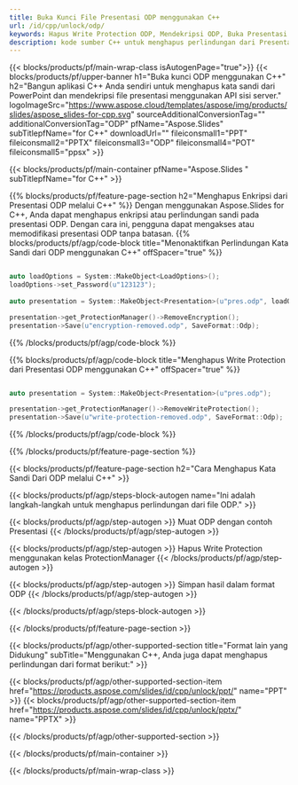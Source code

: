 ```yaml
---
title: Buka Kunci File Presentasi ODP menggunakan C++
url: /id/cpp/unlock/odp/
keywords: Hapus Write Protection ODP, Mendekripsi ODP, Buka Presentasi ODP, Unprotect ODP
description: kode sumber C++ untuk menghapus perlindungan dari Presentasi ODP.
---
```


{{< blocks/products/pf/main-wrap-class isAutogenPage="true">}}
{{< blocks/products/pf/upper-banner h1="Buka kunci ODP menggunakan C++" h2="Bangun aplikasi C++ Anda sendiri untuk menghapus kata sandi dari PowerPoint dan mendekripsi file presentasi menggunakan API sisi server." logoImageSrc="https://www.aspose.cloud/templates/aspose/img/products/slides/aspose_slides-for-cpp.svg" sourceAdditionalConversionTag="" additionalConversionTag="ODP" pfName="Aspose.Slides" subTitlepfName="for C++" downloadUrl="" fileiconsmall1="PPT" fileiconsmall2="PPTX" fileiconsmall3="ODP" fileiconsmall4="POT" fileiconsmall5="ppsx" >}}

{{< blocks/products/pf/main-container pfName="Aspose.Slides " subTitlepfName="for C++" >}}

{{% blocks/products/pf/feature-page-section  h2="Menghapus Enkripsi dari Presentasi ODP melalui C++" %}}
Dengan menggunakan Aspose.Slides for C++, Anda dapat menghapus enkripsi atau perlindungan sandi pada presentasi ODP. Dengan cara ini, pengguna dapat mengakses atau memodifikasi presentasi ODP tanpa batasan.
{{% blocks/products/pf/agp/code-block title="Menonaktifkan Perlindungan Kata Sandi dari ODP menggunakan C++" offSpacer="true" %}}

```cpp

auto loadOptions = System::MakeObject<LoadOptions>();
loadOptions->set_Password(u"123123");
    
auto presentation = System::MakeObject<Presentation>(u"pres.odp", loadOptions);

presentation->get_ProtectionManager()->RemoveEncryption();
presentation->Save(u"encryption-removed.odp", SaveFormat::Odp);
```

{{% /blocks/products/pf/agp/code-block %}}

{{% blocks/products/pf/agp/code-block title="Menghapus Write Protection dari Presentasi ODP menggunakan C++" offSpacer="true" %}}

```cpp

auto presentation = System::MakeObject<Presentation>(u"pres.odp");

presentation->get_ProtectionManager()->RemoveWriteProtection();
presentation->Save(u"write-protection-removed.odp", SaveFormat::Odp);
```

{{% /blocks/products/pf/agp/code-block %}}

{{% /blocks/products/pf/feature-page-section %}}

{{< blocks/products/pf/feature-page-section  h2="Cara Menghapus Kata Sandi Dari ODP melalui C++" >}}

{{< blocks/products/pf/agp/steps-block-autogen name="Ini adalah langkah-langkah untuk menghapus perlindungan dari file ODP." >}}

{{< blocks/products/pf/agp/step-autogen >}}
Muat ODP dengan contoh Presentasi
{{< /blocks/products/pf/agp/step-autogen >}}

{{< blocks/products/pf/agp/step-autogen >}}
Hapus Write Protection menggunakan kelas ProtectionManager
{{< /blocks/products/pf/agp/step-autogen >}}

{{< blocks/products/pf/agp/step-autogen >}}
Simpan hasil dalam format ODP
{{< /blocks/products/pf/agp/step-autogen >}}

{{< /blocks/products/pf/agp/steps-block-autogen >}}

{{< /blocks/products/pf/feature-page-section >}}

{{< blocks/products/pf/agp/other-supported-section title="Format lain yang Didukung" subTitle="Menggunakan C++, Anda juga dapat menghapus perlindungan dari format berikut:" >}}

{{< blocks/products/pf/agp/other-supported-section-item href="https://products.aspose.com/slides/id/cpp/unlock/ppt/" name="PPT" >}}
{{< blocks/products/pf/agp/other-supported-section-item href="https://products.aspose.com/slides/id/cpp/unlock/pptx/" name="PPTX" >}}


{{< /blocks/products/pf/agp/other-supported-section >}}

{{< /blocks/products/pf/main-container >}}
    
{{< /blocks/products/pf/main-wrap-class >}}